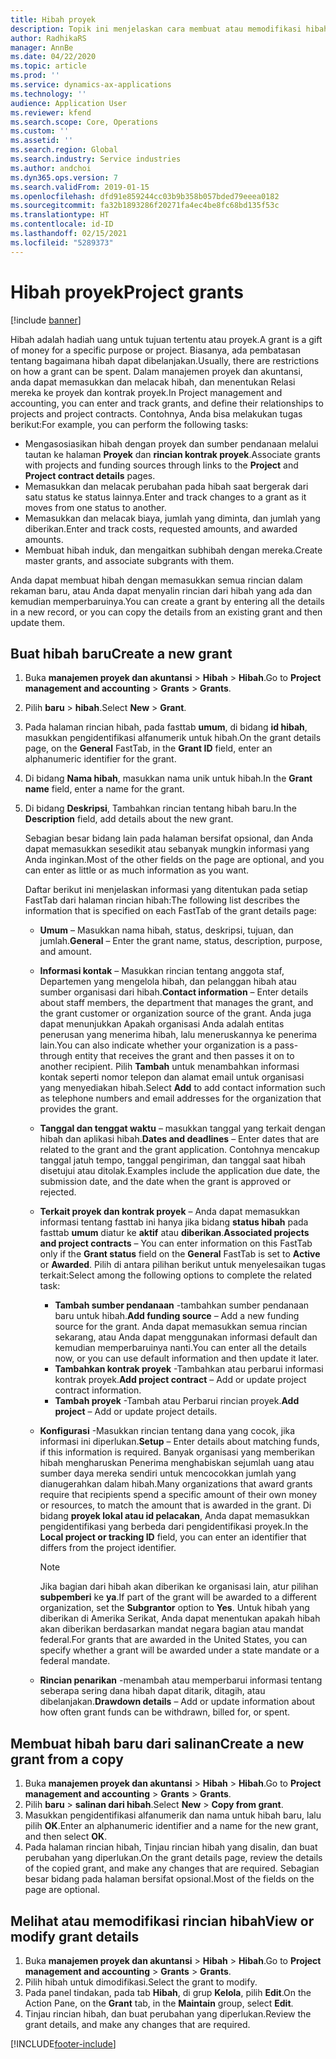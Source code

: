 ```yaml
---
title: Hibah proyek
description: Topik ini menjelaskan cara membuat atau memodifikasi hibah.
author: RadhikaRS
manager: AnnBe
ms.date: 04/22/2020
ms.topic: article
ms.prod: ''
ms.service: dynamics-ax-applications
ms.technology: ''
audience: Application User
ms.reviewer: kfend
ms.search.scope: Core, Operations
ms.custom: ''
ms.assetid: ''
ms.search.region: Global
ms.search.industry: Service industries
ms.author: andchoi
ms.dyn365.ops.version: 7
ms.search.validFrom: 2019-01-15
ms.openlocfilehash: dfd91e859244cc03b9b358b057bded79eeea0182
ms.sourcegitcommit: fa32b1893286f20271fa4ec4be8fc68bd135f53c
ms.translationtype: HT
ms.contentlocale: id-ID
ms.lasthandoff: 02/15/2021
ms.locfileid: "5289373"
---
```

# <a name="project-grants"></a><span data-ttu-id="dbcee-103">Hibah proyek</span><span class="sxs-lookup"><span data-stu-id="dbcee-103">Project grants</span></span>

[!include [banner](../includes/banner.md)]

<span data-ttu-id="dbcee-104">Hibah adalah hadiah uang untuk tujuan tertentu atau proyek.</span><span class="sxs-lookup"><span data-stu-id="dbcee-104">A grant is a gift of money for a specific purpose or project.</span></span> <span data-ttu-id="dbcee-105">Biasanya, ada pembatasan tentang bagaimana hibah dapat dibelanjakan.</span><span class="sxs-lookup"><span data-stu-id="dbcee-105">Usually, there are restrictions on how a grant can be spent.</span></span> <span data-ttu-id="dbcee-106">Dalam manajemen proyek dan akuntansi, anda dapat memasukkan dan melacak hibah, dan menentukan Relasi mereka ke proyek dan kontrak proyek.</span><span class="sxs-lookup"><span data-stu-id="dbcee-106">In Project management and accounting, you can enter and track grants, and define their relationships to projects and project contracts.</span></span> <span data-ttu-id="dbcee-107">Contohnya, Anda bisa melakukan tugas berikut:</span><span class="sxs-lookup"><span data-stu-id="dbcee-107">For example, you can perform the following tasks:</span></span>

- <span data-ttu-id="dbcee-108">Mengasosiasikan hibah dengan proyek dan sumber pendanaan melalui tautan ke halaman **Proyek** dan **rincian kontrak proyek**.</span><span class="sxs-lookup"><span data-stu-id="dbcee-108">Associate grants with projects and funding sources through links to the **Project** and **Project contract details** pages.</span></span>
- <span data-ttu-id="dbcee-109">Memasukkan dan melacak perubahan pada hibah saat bergerak dari satu status ke status lainnya.</span><span class="sxs-lookup"><span data-stu-id="dbcee-109">Enter and track changes to a grant as it moves from one status to another.</span></span>
- <span data-ttu-id="dbcee-110">Memasukkan dan melacak biaya, jumlah yang diminta, dan jumlah yang diberikan.</span><span class="sxs-lookup"><span data-stu-id="dbcee-110">Enter and track costs, requested amounts, and awarded amounts.</span></span>
- <span data-ttu-id="dbcee-111">Membuat hibah induk, dan mengaitkan subhibah dengan mereka.</span><span class="sxs-lookup"><span data-stu-id="dbcee-111">Create master grants, and associate subgrants with them.</span></span>

<span data-ttu-id="dbcee-112">Anda dapat membuat hibah dengan memasukkan semua rincian dalam rekaman baru, atau Anda dapat menyalin rincian dari hibah yang ada dan kemudian memperbaruinya.</span><span class="sxs-lookup"><span data-stu-id="dbcee-112">You can create a grant by entering all the details in a new record, or you can copy the details from an existing grant and then update them.</span></span>

## <a name="create-a-new-grant"></a><span data-ttu-id="dbcee-113">Buat hibah baru</span><span class="sxs-lookup"><span data-stu-id="dbcee-113">Create a new grant</span></span>

1. <span data-ttu-id="dbcee-114">Buka **manajemen proyek dan akuntansi** \> **Hibah** \> **Hibah**.</span><span class="sxs-lookup"><span data-stu-id="dbcee-114">Go to **Project management and accounting** \> **Grants** \> **Grants**.</span></span>
2. <span data-ttu-id="dbcee-115">Pilih **baru** \> **hibah**.</span><span class="sxs-lookup"><span data-stu-id="dbcee-115">Select **New** \> **Grant**.</span></span>
3. <span data-ttu-id="dbcee-116">Pada halaman rincian hibah, pada fasttab **umum**, di bidang **id hibah**, masukkan pengidentifikasi alfanumerik untuk hibah.</span><span class="sxs-lookup"><span data-stu-id="dbcee-116">On the grant details page, on the **General** FastTab, in the **Grant ID** field, enter an alphanumeric identifier for the grant.</span></span>
4. <span data-ttu-id="dbcee-117">Di bidang **Nama hibah**, masukkan nama unik untuk hibah.</span><span class="sxs-lookup"><span data-stu-id="dbcee-117">In the **Grant name** field, enter a name for the grant.</span></span>
5. <span data-ttu-id="dbcee-118">Di bidang **Deskripsi**, Tambahkan rincian tentang hibah baru.</span><span class="sxs-lookup"><span data-stu-id="dbcee-118">In the **Description** field, add details about the new grant.</span></span>

    <span data-ttu-id="dbcee-119">Sebagian besar bidang lain pada halaman bersifat opsional, dan Anda dapat memasukkan sesedikit atau sebanyak mungkin informasi yang Anda inginkan.</span><span class="sxs-lookup"><span data-stu-id="dbcee-119">Most of the other fields on the page are optional, and you can enter as little or as much information as you want.</span></span>

    <span data-ttu-id="dbcee-120">Daftar berikut ini menjelaskan informasi yang ditentukan pada setiap FastTab dari halaman rincian hibah:</span><span class="sxs-lookup"><span data-stu-id="dbcee-120">The following list describes the information that is specified on each FastTab of the grant details page:</span></span>

    - <span data-ttu-id="dbcee-121">**Umum** – Masukkan nama hibah, status, deskripsi, tujuan, dan jumlah.</span><span class="sxs-lookup"><span data-stu-id="dbcee-121">**General** – Enter the grant name, status, description, purpose, and amount.</span></span>
    - <span data-ttu-id="dbcee-122">**Informasi kontak** – Masukkan rincian tentang anggota staf, Departemen yang mengelola hibah, dan pelanggan hibah atau sumber organisasi dari hibah.</span><span class="sxs-lookup"><span data-stu-id="dbcee-122">**Contact information** – Enter details about staff members, the department that manages the grant, and the grant customer or organization source of the grant.</span></span> <span data-ttu-id="dbcee-123">Anda juga dapat menunjukkan Apakah organisasi Anda adalah entitas penerusan yang menerima hibah, lalu meneruskannya ke penerima lain.</span><span class="sxs-lookup"><span data-stu-id="dbcee-123">You can also indicate whether your organization is a pass-through entity that receives the grant and then passes it on to another recipient.</span></span> <span data-ttu-id="dbcee-124">Pilih **Tambah** untuk menambahkan informasi kontak seperti nomor telepon dan alamat email untuk organisasi yang menyediakan hibah.</span><span class="sxs-lookup"><span data-stu-id="dbcee-124">Select **Add** to add contact information such as telephone numbers and email addresses for the organization that provides the grant.</span></span>
    - <span data-ttu-id="dbcee-125">**Tanggal dan tenggat waktu** – masukkan tanggal yang terkait dengan hibah dan aplikasi hibah.</span><span class="sxs-lookup"><span data-stu-id="dbcee-125">**Dates and deadlines** – Enter dates that are related to the grant and the grant application.</span></span> <span data-ttu-id="dbcee-126">Contohnya mencakup tanggal jatuh tempo, tanggal pengiriman, dan tanggal saat hibah disetujui atau ditolak.</span><span class="sxs-lookup"><span data-stu-id="dbcee-126">Examples include the application due date, the submission date, and the date when the grant is approved or rejected.</span></span>
    - <span data-ttu-id="dbcee-127">**Terkait proyek dan kontrak proyek** – Anda dapat memasukkan informasi tentang fasttab ini hanya jika bidang **status hibah** pada fasttab **umum** diatur ke **aktif** atau **diberikan**.</span><span class="sxs-lookup"><span data-stu-id="dbcee-127">**Associated projects and project contracts** – You can enter information on this FastTab only if the **Grant status** field on the **General** FastTab is set to **Active** or **Awarded**.</span></span> <span data-ttu-id="dbcee-128">Pilih di antara pilihan berikut untuk menyelesaikan tugas terkait:</span><span class="sxs-lookup"><span data-stu-id="dbcee-128">Select among the following options to complete the related task:</span></span>

        - <span data-ttu-id="dbcee-129">**Tambah sumber pendanaan** -tambahkan sumber pendanaan baru untuk hibah.</span><span class="sxs-lookup"><span data-stu-id="dbcee-129">**Add funding source** – Add a new funding source for the grant.</span></span> <span data-ttu-id="dbcee-130">Anda dapat memasukkan semua rincian sekarang, atau Anda dapat menggunakan informasi default dan kemudian memperbaruinya nanti.</span><span class="sxs-lookup"><span data-stu-id="dbcee-130">You can enter all the details now, or you can use default information and then update it later.</span></span>
        - <span data-ttu-id="dbcee-131">**Tambahkan kontrak proyek** -Tambahkan atau perbarui informasi kontrak proyek.</span><span class="sxs-lookup"><span data-stu-id="dbcee-131">**Add project contract** – Add or update project contract information.</span></span>
        - <span data-ttu-id="dbcee-132">**Tambah proyek** -Tambah atau Perbarui rincian proyek.</span><span class="sxs-lookup"><span data-stu-id="dbcee-132">**Add project** – Add or update project details.</span></span>

    - <span data-ttu-id="dbcee-133">**Konfigurasi** -Masukkan rincian tentang dana yang cocok, jika informasi ini diperlukan.</span><span class="sxs-lookup"><span data-stu-id="dbcee-133">**Setup** – Enter details about matching funds, if this information is required.</span></span> <span data-ttu-id="dbcee-134">Banyak organisasi yang memberikan hibah mengharuskan Penerima menghabiskan sejumlah uang atau sumber daya mereka sendiri untuk mencocokkan jumlah yang dianugerahkan dalam hibah.</span><span class="sxs-lookup"><span data-stu-id="dbcee-134">Many organizations that award grants require that recipients spend a specific amount of their own money or resources, to match the amount that is awarded in the grant.</span></span> <span data-ttu-id="dbcee-135">Di bidang **proyek lokal atau id pelacakan**, Anda dapat memasukkan pengidentifikasi yang berbeda dari pengidentifikasi proyek.</span><span class="sxs-lookup"><span data-stu-id="dbcee-135">In the **Local project or tracking ID** field, you can enter an identifier that differs from the project identifier.</span></span>

        > [!NOTE]
        > <span data-ttu-id="dbcee-136">Jika bagian dari hibah akan diberikan ke organisasi lain, atur pilihan **subpemberi** ke **ya**.</span><span class="sxs-lookup"><span data-stu-id="dbcee-136">If part of the grant will be awarded to a different organization, set the **Subgrantor** option to **Yes**.</span></span> <span data-ttu-id="dbcee-137">Untuk hibah yang diberikan di Amerika Serikat, Anda dapat menentukan apakah hibah akan diberikan berdasarkan mandat negara bagian atau mandat federal.</span><span class="sxs-lookup"><span data-stu-id="dbcee-137">For grants that are awarded in the United States, you can specify whether a grant will be awarded under a state mandate or a federal mandate.</span></span>

    - <span data-ttu-id="dbcee-138">**Rincian penarikan** -menambah atau memperbarui informasi tentang seberapa sering dana hibah dapat ditarik, ditagih, atau dibelanjakan.</span><span class="sxs-lookup"><span data-stu-id="dbcee-138">**Drawdown details** – Add or update information about how often grant funds can be withdrawn, billed for, or spent.</span></span>

## <a name="create-a-new-grant-from-a-copy"></a><span data-ttu-id="dbcee-139">Membuat hibah baru dari salinan</span><span class="sxs-lookup"><span data-stu-id="dbcee-139">Create a new grant from a copy</span></span>

1. <span data-ttu-id="dbcee-140">Buka **manajemen proyek dan akuntansi** \> **Hibah** \> **Hibah**.</span><span class="sxs-lookup"><span data-stu-id="dbcee-140">Go to **Project management and accounting** \> **Grants** \> **Grants**.</span></span>
2. <span data-ttu-id="dbcee-141">Pilih **baru** \> **salinan dari hibah**.</span><span class="sxs-lookup"><span data-stu-id="dbcee-141">Select **New** \> **Copy from grant**.</span></span>
3. <span data-ttu-id="dbcee-142">Masukkan pengidentifikasi alfanumerik dan nama untuk hibah baru, lalu pilih **OK**.</span><span class="sxs-lookup"><span data-stu-id="dbcee-142">Enter an alphanumeric identifier and a name for the new grant, and then select **OK**.</span></span>
4. <span data-ttu-id="dbcee-143">Pada halaman rincian hibah, Tinjau rincian hibah yang disalin, dan buat perubahan yang diperlukan.</span><span class="sxs-lookup"><span data-stu-id="dbcee-143">On the grant details page, review the details of the copied grant, and make any changes that are required.</span></span> <span data-ttu-id="dbcee-144">Sebagian besar bidang pada halaman bersifat opsional.</span><span class="sxs-lookup"><span data-stu-id="dbcee-144">Most of the fields on the page are optional.</span></span>

## <a name="view-or-modify-grant-details"></a><span data-ttu-id="dbcee-145">Melihat atau memodifikasi rincian hibah</span><span class="sxs-lookup"><span data-stu-id="dbcee-145">View or modify grant details</span></span>

1. <span data-ttu-id="dbcee-146">Buka **manajemen proyek dan akuntansi** \> **Hibah** \> **Hibah**.</span><span class="sxs-lookup"><span data-stu-id="dbcee-146">Go to **Project management and accounting** \> **Grants** \> **Grants**.</span></span>
2. <span data-ttu-id="dbcee-147">Pilih hibah untuk dimodifikasi.</span><span class="sxs-lookup"><span data-stu-id="dbcee-147">Select the grant to modify.</span></span>
3. <span data-ttu-id="dbcee-148">Pada panel tindakan, pada tab **Hibah**, di grup **Kelola**, pilih **Edit**.</span><span class="sxs-lookup"><span data-stu-id="dbcee-148">On the Action Pane, on the **Grant** tab, in the **Maintain** group, select **Edit**.</span></span>
4. <span data-ttu-id="dbcee-149">Tinjau rincian hibah, dan buat perubahan yang diperlukan.</span><span class="sxs-lookup"><span data-stu-id="dbcee-149">Review the grant details, and make any changes that are required.</span></span>


[!INCLUDE[footer-include](../includes/footer-banner.md)]